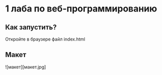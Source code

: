 # 1 лаба по веб-программированию

## Как запустить?
Откройте в браузере файл  index.html
## Макет
![макет][макет.jpg]
